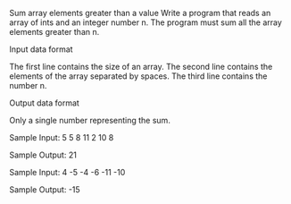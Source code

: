 Sum array elements greater than a value
Write a program that reads an array of ints and an integer number n. The program must sum all the array elements greater than n.

Input data format

The first line contains the size of an array.
The second line contains the elements of the array separated by spaces.
The third line contains the number n.

Output data format

Only a single number representing the sum.


Sample Input:
5
5 8 11 2 10
8

Sample Output:
21


Sample Input:
4
-5 -4 -6 -11
-10

Sample Output:
-15
